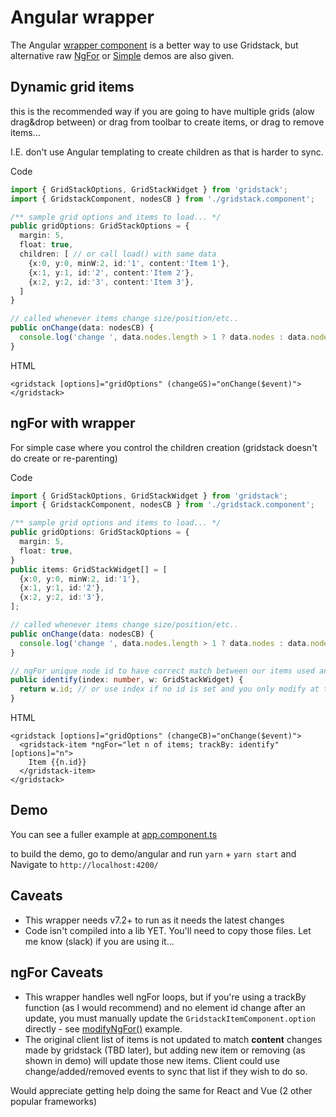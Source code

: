 # Angular wrapper

The Angular [wrapper component](./gridstack.component.ts) <gridstack> is a better way to use Gridstack, but alternative raw [NgFor](./ngFor.ts) or [Simple](./simple.ts) demos are also given.

## Dynamic grid items
this is the recommended way if you are going to have multiple grids (alow drag&drop between) or drag from toolbar to create items, or drag to remove items...

I.E. don't use Angular templating to create children as that is harder to sync.

Code

```typescript
import { GridStackOptions, GridStackWidget } from 'gridstack';
import { GridstackComponent, nodesCB } from './gridstack.component';

/** sample grid options and items to load... */
public gridOptions: GridStackOptions = {
  margin: 5,
  float: true,
  children: [ // or call load() with same data
    {x:0, y:0, minW:2, id:'1', content:'Item 1'},
    {x:1, y:1, id:'2', content:'Item 2'},
    {x:2, y:2, id:'3', content:'Item 3'},
  ]
}

// called whenever items change size/position/etc..
public onChange(data: nodesCB) {
  console.log('change ', data.nodes.length > 1 ? data.nodes : data.nodes[0]);
}
```
HTML 
```angular2html
<gridstack [options]="gridOptions" (changeGS)="onChange($event)">
</gridstack>
```

## ngFor with wrapper
For simple case where you control the children creation (gridstack doesn't do create or re-parenting)

Code

```typescript
import { GridStackOptions, GridStackWidget } from 'gridstack';
import { GridstackComponent, nodesCB } from './gridstack.component';

/** sample grid options and items to load... */
public gridOptions: GridStackOptions = {
  margin: 5,
  float: true,
}
public items: GridStackWidget[] = [
  {x:0, y:0, minW:2, id:'1'},
  {x:1, y:1, id:'2'},
  {x:2, y:2, id:'3'},
];

// called whenever items change size/position/etc..
public onChange(data: nodesCB) {
  console.log('change ', data.nodes.length > 1 ? data.nodes : data.nodes[0]);
}

// ngFor unique node id to have correct match between our items used and GS
public identify(index: number, w: GridStackWidget) {
  return w.id; // or use index if no id is set and you only modify at the end...
}
```
HTML 
```angular2html
<gridstack [options]="gridOptions" (changeCB)="onChange($event)">
  <gridstack-item *ngFor="let n of items; trackBy: identify" [options]="n">
    Item {{n.id}}
  </gridstack-item>
</gridstack>
```

## Demo
You can see a fuller example at [app.component.ts](https://github.com/gridstack/gridstack.js/blob/master/demo/angular/src/app/app.component.ts)

to build the demo, go to demo/angular and run `yarn` + `yarn start` and Navigate to `http://localhost:4200/` 

## Caveats 

 - This wrapper needs v7.2+ to run as it needs the latest changes
 - Code isn't compiled into a lib YET. You'll need to copy those files. Let me know (slack) if you are using it...

 ## ngFor Caveats
 - This wrapper handles well ngFor loops, but if you're using a trackBy function (as I would recommend) and no element id change after an update,
 you must manually update the `GridstackItemComponent.option` directly - see [modifyNgFor()](./app.component.ts#L83) example.
 - The original client list of items is not updated to match **content** changes made by gridstack (TBD later), but adding new item or removing (as shown in demo) will update those new items. Client could use change/added/removed events to sync that list if they wish to do so.


 Would appreciate getting help doing the same for React and Vue (2 other popular frameworks)
